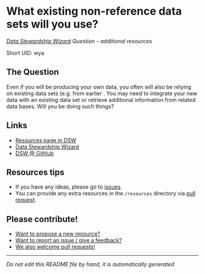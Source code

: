 # What existing non-reference data sets will you use?

*[Data Stewardship Wizard] Question - additional resources*

Short UID: wya

## The Question

Even if you will be producing your own data, you often will also be relying on existing data sets (e.g. from earlier . You may need to integrate your new data with an existing data set or retrieve additional information from related data bases. Will you be doing such things?

## Links

  * [Resources page in DSW]
  * [Data Stewardship Wizard]
  * [DSW @ GitHub]


## Resources tips

  * If you have any ideas, please go to [issues].
  * You can provide any extra resources in the `/resources` directory via [pull request].

## Please contribute!

  * [Want to propose a new resource?](https://github.com/DSQResources/DSQ-wya/issues/new)
  * [Want to report an issue / give a feedback?](https://github.com/DSQResources/DSQ-wya/issues/new)
  * [We also welcome pull requests!](https://github.com/DSQResources/DSQ-wya/pulls)

----

*Do not edit this README file by hand, it is automatically generated*

[Data Stewardship Wizard]: https://dmp.fairdata.solutions
[Resources page in DSW]: https://dmp.fairdata.solutions/resources/wya
[DSW @ GitHub]: https://github.com/DataStewardshipWizard
[issues]: https://help.github.com/articles/about-issues/
[pull request]: https://help.github.com/articles/about-pull-requests/